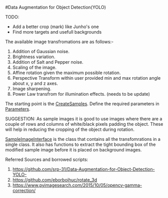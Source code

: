 #Data Augmentation for Object Detection(YOLO)

TODO:
- Add a better crop (mark) like Junho's one
- Find more targets and usefull backgrounds

The available image transfromations are as follows:-
1. Addition of Gaussian noise.
2. Brightness variation.
3. Addition of Salt and Pepper noise.
4. Scaling of the image.
5. Affine rotation given the maximum possible rotation. 
6. Perspective Transform within user provided min and max rotation angle about x, y and z axes.
7. Image sharpening.
8. Power Law transfrom for illumination effects. (needs to be update)

The starting point is the [CreateSamples](./CreateSamples.py). 
Define the required parameters in [Parameters](./Parameters.config). 

SUGGESTION: As sample images it is good to use images where there are a couple of rows and columns of white/black pixels padding the object. These will help in reducing the cropping of the object during rotation.

[SampleImageInterface](./SampleImgInterface.py) is the class that contains all the transfomrations in a single class. It also has functions to extract the tight bounding box of the modified sample image before it is placed on background images. 


Referred Sources and borrowed scripts:
1. https://github.com/srp-31/Data-Augmentation-for-Object-Detection-YOLO-
2. https://github.com/eborboihuc/rotate_3d 
3. https://www.pyimagesearch.com/2015/10/05/opencv-gamma-correction/
